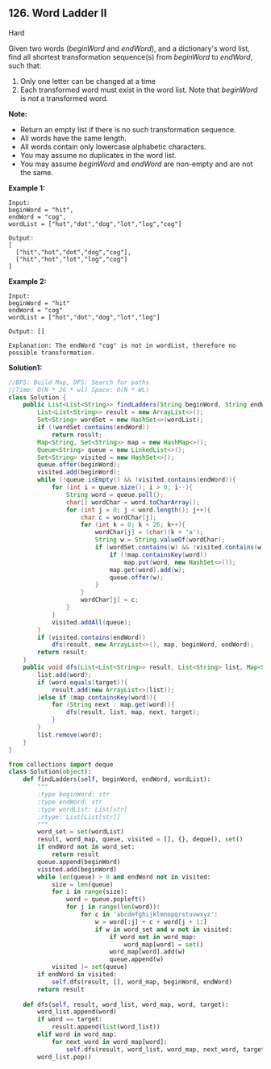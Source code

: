 ## 126. Word Ladder II

Hard

Given two words (*beginWord* and *endWord*), and a dictionary's word list, find all shortest transformation sequence(s) from *beginWord* to *endWord*, such that:

1. Only one letter can be changed at a time
2. Each transformed word must exist in the word list. Note that *beginWord* is *not* a transformed word.

**Note:**

- Return an empty list if there is no such transformation sequence.
- All words have the same length.
- All words contain only lowercase alphabetic characters.
- You may assume no duplicates in the word list.
- You may assume *beginWord* and *endWord* are non-empty and are not the same.

**Example 1:**

```
Input:
beginWord = "hit",
endWord = "cog",
wordList = ["hot","dot","dog","lot","log","cog"]

Output:
[
  ["hit","hot","dot","dog","cog"],
  ["hit","hot","lot","log","cog"]
]
```

**Example 2:**

```
Input:
beginWord = "hit"
endWord = "cog"
wordList = ["hot","dot","dog","lot","log"]

Output: []

Explanation: The endWord "cog" is not in wordList, therefore no possible transformation.
```

**Solution1:**

```java
//BFS: Build Map, DFS: Search for paths
//Time: O(N * 26 * wl) Space: O(N * WL)
class Solution {
    public List<List<String>> findLadders(String beginWord, String endWord, List<String> wordList) {
        List<List<String>> result = new ArrayList<>();
        Set<String> wordSet = new HashSet<>(wordList);
        if (!wordSet.contains(endWord))
            return result;
        Map<String, Set<String>> map = new HashMap<>();
        Queue<String> queue = new LinkedList<>();
        Set<String> visited = new HashSet<>();
        queue.offer(beginWord);
        visited.add(beginWord);
        while (!queue.isEmpty() && !visited.contains(endWord)){
            for (int i = queue.size(); i > 0; i--){
                String word = queue.poll();
                char[] wordChar = word.toCharArray();
                for (int j = 0; j < word.length(); j++){    
                    char c = wordChar[j];
                    for (int k = 0; k < 26; k++){
                        wordChar[j] = (char)(k + 'a');
                        String w = String.valueOf(wordChar);
                        if (wordSet.contains(w) && !visited.contains(w)){
                            if (!map.containsKey(word))
                                map.put(word, new HashSet<>());
                            map.get(word).add(w);
                            queue.offer(w);
                        }
                    }
                    wordChar[j] = c;
                }
            }
            visited.addAll(queue);
        }
        if (visited.contains(endWord))
            dfs(result, new ArrayList<>(), map, beginWord, endWord);
        return result;
    }
    public void dfs(List<List<String>> result, List<String> list, Map<String, Set<String>> map, String word, String target){
        list.add(word);
        if (word.equals(target)){
            result.add(new ArrayList<>(list));
        }else if (map.containsKey(word)){
            for (String next : map.get(word)){
                dfs(result, list, map, next, target);
            }
        }
        list.remove(word);
    }
}
```

```python
from collections import deque
class Solution(object):
    def findLadders(self, beginWord, endWord, wordList):
        """
        :type beginWord: str
        :type endWord: str
        :type wordList: List[str]
        :rtype: List[List[str]]
        """
        word_set = set(wordList)
        result, word_map, queue, visited = [], {}, deque(), set() 
        if endWord not in word_set:
            return result
        queue.append(beginWord)
        visited.add(beginWord)
        while len(queue) > 0 and endWord not in visited:
            size = len(queue)
            for i in range(size):
                word = queue.popleft()
                for j in range(len(word)):
                    for c in 'abcdefghijklmnopqrstuvwxyz':
                        w = word[:j] + c + word[j + 1:]
                        if w in word_set and w not in visited:
                            if word not in word_map:
                                word_map[word] = set()
                            word_map[word].add(w)
                            queue.append(w)
            visited |= set(queue)
        if endWord in visited:
            self.dfs(result, [], word_map, beginWord, endWord)
        return result
    
    def dfs(self, result, word_list, word_map, word, target):
        word_list.append(word)
        if word == target:
            result.append(list(word_list))
        elif word in word_map:
            for next_word in word_map[word]:
                self.dfs(result, word_list, word_map, next_word, target)
        word_list.pop()
        
```

